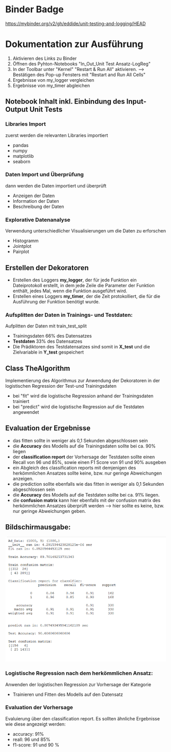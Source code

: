 # Binder Badge
https://mybinder.org/v2/gh/eddide/unit-testing-and-logging/HEAD

# Dokumentation zur Ausführung
1. Aktivieren des Links zu Binder
2. Öffnen des Pyhton-Notebooks "In_Out_Unit Test Ansatz-LogReg"
3. In der Toolbar unter "Kernel" "Restart & Run All" aktivieren. --> Bestätigen des Pop-up Fensters mit "Restart and Run All Cells"
4. Ergebnisse von my_logger vergleichen
5. Ergebnisse von my_timer abgleichen

## Notebook Inhalt inkl. Einbindung des Input-Output Unit Tests
### Libraries Import
zuerst werden die relevanten Libraries importiert
- pandas
- numpy
- matplotlib
- seaborn
### Daten Import und Überprüfung
dann werden die Daten importiert und überprüft
- Anzeigen der Daten
- Information der Daten
- Beschreibung der Daten
### Explorative Datenanalyse
Verwendung unterschiedlicher Visualisierungen um die Daten zu erforschen
- Histogramm
- Jointplot
- Pairplot
## Erstellen der Dekoratoren
- Erstellen des Loggers **my_logger**, der für jede Funktion ein Dateiprotokoll erstellt, in dem jede Zeile die Parameter der Funktion enthält, jedes Mal, wenn die Funktion ausgeführt wird.
- Erstellen eines Loggers **my_timer**, der die Zeit protokolliert, die für die Ausführung der Funktion benötigt wurde.

### Aufsplitten der Daten in Trainings- und Testdaten:
Aufplitten der Daten mit train_test_split
- Trainingsdaten 66% des Datensatzes
- **Testdaten** 33% des Datensatzes
- Die Prädiktoren des Testdatensatzes sind somit in **X_test** und die Zielvariable in **Y_test** gespeichert

## Class TheAlgorithm
Implementierung des Algorithmus zur Anwendung der Dekoratoren in der logistischen Regression der Test-und Trainingsdaten
- bei "fit" wird die logistische Regression anhand der Trainingsdaten trainiert
- bei "predict" wird die logistische Regression auf die Testdaten angewendet

## Evaluation der Ergebnisse
- das fitten sollte in weniger als 0,1 Sekunden abgeschlossen sein
- die **Accuracy** des Modells auf die Trainingsdaten sollte bei ca. 90% liegen
- der **classification report** der Vorhersage der Testdaten sollte einen Recall von 96 und 85%, sowie einen F1 Score von 91 und 90% ausgeben
- ein Abgleich des classification reports mit demjenigen des herkömmlichen Ansatzes sollte keine, bzw. nur geringe Abweichungen anzeigen.
- die prediction sollte ebenfalls wie das fitten in weniger als 0,1 Sekunden abgeschlossen sein
- die **Accuracy** des Modells auf die Testdaten sollte bei ca. 91% liegen.
- die **confusion matrix** kann hier ebenfalls mit der confusion matrix des herkömmlichen Ansatzes überprüft werden --> hier sollte es keine, bzw. nur geringe Abweichungen geben.

## Bildschirmausgabe:

![Bildschirmausgabe](https://raw.githubusercontent.com/eddide/unit-testing-and-logging/main/grafik.png)


### Logistische Regression nach dem herkömmlichen Ansatz:
Anwenden der logistischen Regression zur Vorhersage der Kategorie
- Trainieren und Fitten des Modells auf den Datensatz
### Evaluation der Vorhersage
Evaluierung über den classification report.
Es sollten ähnliche Ergebnisse wie diese angezeigt werden:
- accuracy: 91%
- reall: 96 und 85%
- f1-score: 91 und 90 %
